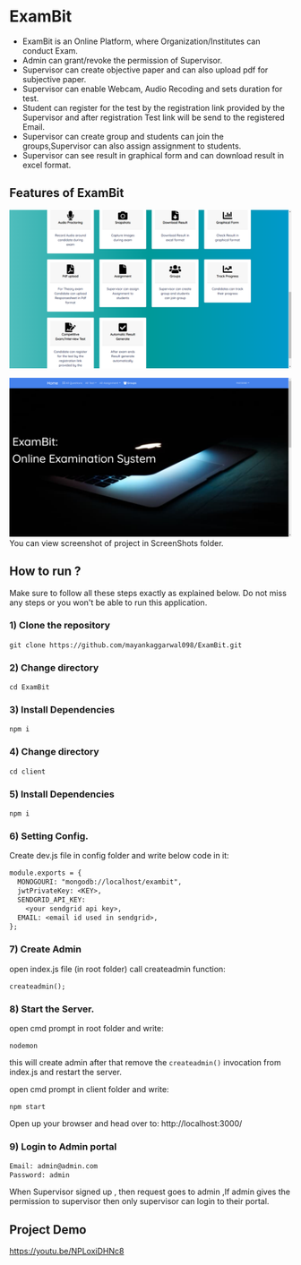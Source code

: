 # ExamBit

- ExamBit is an Online Platform, where Organization/Institutes can conduct Exam.
- Admin can grant/revoke the permission of Supervisor.
- Supervisor can create objective paper and can also upload pdf for subjective paper.
- Supervisor can enable Webcam, Audio Recoding and sets duration for test.
- Student can register for the test by the registration link provided by the Supervisor and after registration Test link will be send to the registered Email.
- Supervisor can create group and students can join the groups,Supervisor can also assign assignment to students.
- Supervisor can see result in graphical form and can download result in excel format.

## Features of ExamBit

![Features Image](https://github.com/mayankaggarwal098/ExamBit/blob/master/ScreenShots/Features.png)

[![HomeScreen](https://github.com/mayankaggarwal098/ExamBit/blob/master/ScreenShots/HomeScreen.png)](https://youtu.be/NPLoxiDHNc8)
You can view screenshot of project in ScreenShots folder.

## How to run ?

Make sure to follow all these steps exactly as explained below. Do not miss any steps or you won't be able to run this application.

### 1) Clone the repository

```
git clone https://github.com/mayankaggarwal098/ExamBit.git
```

### 2) Change directory

```
cd ExamBit
```

### 3) Install Dependencies

```
npm i
```

### 4) Change directory

```
cd client
```

### 5) Install Dependencies

```
npm i
```

### 6) Setting Config.

Create dev.js file in config folder and write below code in it:

```
module.exports = {
  MONOGOURI: "mongodb://localhost/exambit",
  jwtPrivateKey: <KEY>,
  SENDGRID_API_KEY:
    <your sendgrid api key>,
  EMAIL: <email id used in sendgrid>,
};
```

### 7) Create Admin

open index.js file (in root folder)
call createadmin function:

```
createadmin();
```

### 8) Start the Server.

open cmd prompt in root folder and write:

```
nodemon
```

this will create admin after that remove the `createadmin()` invocation from index.js and restart the server.

open cmd prompt in client folder and write:

```
npm start
```

Open up your browser and head over to:
http://localhost:3000/

### 9) Login to Admin portal

```
Email: admin@admin.com
Password: admin
```

When Supervisor signed up , then request goes to admin ,If admin gives the permission to supervisor then only supervisor can login to their portal.

## Project Demo

https://youtu.be/NPLoxiDHNc8
